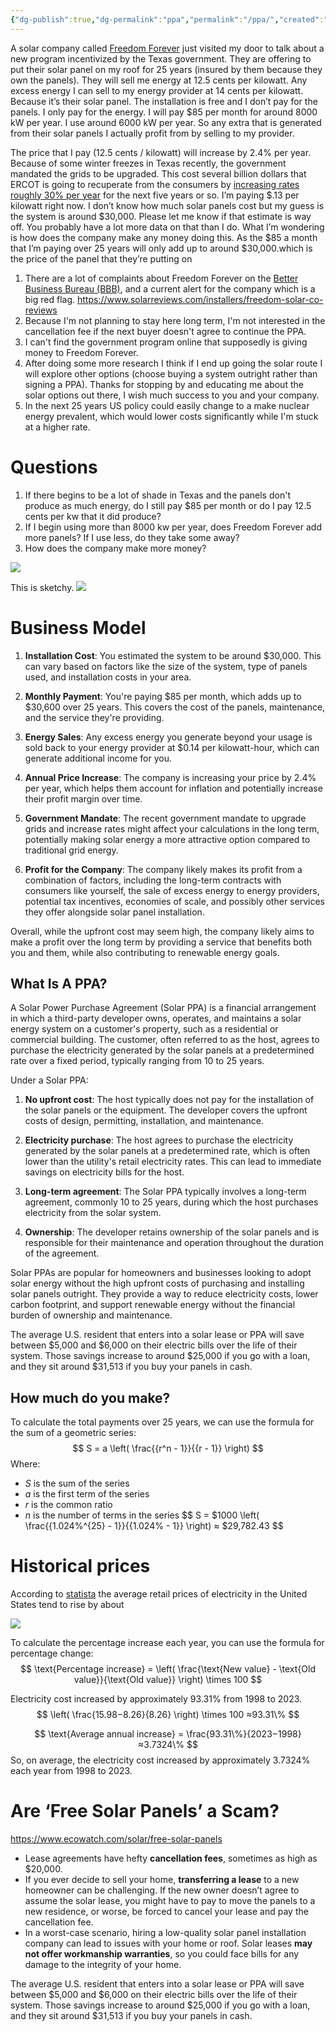 ```yaml
---
{"dg-publish":true,"dg-permalink":"ppa","permalink":"/ppa/","created":"Apr 16, 2024, 11:36 AM"}
---
```



A solar company called [Freedom Forever](https://freedomforever.com/) just visited my door to talk about a new program incentivized by the Texas government. They are offering to put their solar panel on my roof for 25 years (insured by them because they own the panels). They will sell me energy at 12.5 cents per kilowatt. Any excess energy I can sell to my energy provider at 14 cents per kilowatt. Because it’s their solar panel. The installation is free and I don’t pay for the panels. I only pay for the energy. I will pay $85 per month for around 8000 kW per year. I use around 6000 kW per year. So any extra that is generated from their solar panels I actually profit from by selling to my provider.

The price that I pay (12.5 cents / kilowatt) will increase by 2.4% per year. Because of some winter freezes in Texas recently, the government mandated the grids to be upgraded. This cost several billion dollars that ERCOT is going to recuperate from the consumers by [increasing rates roughly 30% per year](https://www.dallasnews.com/business/2024/02/27/oncor-boosts-infrastructure-spending-to-24-billion-as-texas-population-demand-grows/) for the next five years or so. I’m paying $.13 per kilowatt right now. I don’t know how much solar panels cost but my guess is the system is around $30,000. Please let me know if that estimate is way off. You probably have a lot more data on that than I do. What I’m wondering is how does the company make any money doing this. As the $85 a month that I’m paying over 25 years will only add up to around $30,000.which is the price of the panel that they’re putting on

1. There are a lot of complaints about Freedom Forever on the [Better Business Bureau (BBB)](https://www.bbb.org/us/ca/temecula/profile/solar-energy-contractors/freedom-forever-llc-1066-850031401), and a current alert for the company which is a big red flag. https://www.solarreviews.com/installers/freedom-solar-co-reviews
2. Because I'm not planning to stay here long term, I'm not interested in the cancellation fee if the next buyer doesn't agree to continue the PPA.
3. I can't find the government program online that supposedly is giving money to Freedom Forever.
4. After doing some more research I think if I end up going the solar route I will explore other options (choose buying a system outright rather than signing a PPA). Thanks for stopping by and educating me about the solar options out there, I wish much success to you and your company.
5. In the next 25 years US policy could easily change to a make nuclear energy prevalent, which would lower costs significantly while I'm stuck at a higher rate. 

# Questions
1. If there begins to be a lot of shade in Texas and the panels don't produce as much energy, do I still pay $85 per month or do I pay 12.5 cents per kw that it did produce?
2. If I begin using more than 8000 kw per year, does Freedom Forever add more panels? If I use less, do they take some away?
3. How does the company make more money?

![](https://i.imgur.com/f9LQ2zm.png)
 
 This is sketchy.
![](https://i.imgur.com/nfbckXS.png)

# Business Model

1. **Installation Cost**: You estimated the system to be around $30,000. This can vary based on factors like the size of the system, type of panels used, and installation costs in your area.
    
2. **Monthly Payment**: You're paying $85 per month, which adds up to $30,600 over 25 years. This covers the cost of the panels, maintenance, and the service they're providing.
    
3. **Energy Sales**: Any excess energy you generate beyond your usage is sold back to your energy provider at $0.14 per kilowatt-hour, which can generate additional income for you.
    
4. **Annual Price Increase**: The company is increasing your price by 2.4% per year, which helps them account for inflation and potentially increase their profit margin over time.
    
5. **Government Mandate**: The recent government mandate to upgrade grids and increase rates might affect your calculations in the long term, potentially making solar energy a more attractive option compared to traditional grid energy.
    
6. **Profit for the Company**: The company likely makes its profit from a combination of factors, including the long-term contracts with consumers like yourself, the sale of excess energy to energy providers, potential tax incentives, economies of scale, and possibly other services they offer alongside solar panel installation.
    

Overall, while the upfront cost may seem high, the company likely aims to make a profit over the long term by providing a service that benefits both you and them, while also contributing to renewable energy goals.

## What Is A PPA?

A Solar Power Purchase Agreement (Solar PPA) is a financial arrangement in which a third-party developer owns, operates, and maintains a solar energy system on a customer's property, such as a residential or commercial building. The customer, often referred to as the host, agrees to purchase the electricity generated by the solar panels at a predetermined rate over a fixed period, typically ranging from 10 to 25 years.

Under a Solar PPA:

1. **No upfront cost**: The host typically does not pay for the installation of the solar panels or the equipment. The developer covers the upfront costs of design, permitting, installation, and maintenance.
    
2. **Electricity purchase**: The host agrees to purchase the electricity generated by the solar panels at a predetermined rate, which is often lower than the utility's retail electricity rates. This can lead to immediate savings on electricity bills for the host.
    
3. **Long-term agreement**: The Solar PPA typically involves a long-term agreement, commonly 10 to 25 years, during which the host purchases electricity from the solar system.
    
4. **Ownership**: The developer retains ownership of the solar panels and is responsible for their maintenance and operation throughout the duration of the agreement.
    

Solar PPAs are popular for homeowners and businesses looking to adopt solar energy without the high upfront costs of purchasing and installing solar panels outright. They provide a way to reduce electricity costs, lower carbon footprint, and support renewable energy without the financial burden of ownership and maintenance.

The average U.S. resident that enters into a solar lease or PPA will save between $5,000 and $6,000 on their electric bills over the life of their system. Those savings increase to around $25,000 if you go with a loan, and they sit around $31,513 if you buy your panels in cash.

## How much do you make?

To calculate the total payments over 25 years, we can use the formula for the sum of a geometric series:
$$
S = a \left( \frac{{r^n - 1}}{{r - 1}} \right)
$$
Where:

- *S* is the sum of the series
- *a* is the first term of the series
- *r* is the common ratio
- *n* is the number of terms in the series
$$
S = $1000 \left( \frac{{1.024\%^{25} - 1}}{{1.024\% - 1}} \right) ≈ $29,782.43
$$
# Historical prices

According to [statista](https://www.statista.com/statistics/200197/average-retail-price-of-electricity-in-the-us-by-sector-since-1998/) the average retail prices of electricity in the United States tend to rise by about 

![](https://i.imgur.com/rTsn1d3.png)

To calculate the percentage increase each year, you can use the formula for percentage change:
$$
\text{Percentage increase} = \left( \frac{\text{New value} - \text{Old value}}{\text{Old value}} \right) \times 100
$$

Electricity cost increased by approximately 93.31% from 1998 to 2023.
$$
\left( \frac{15.98−8.26}{8.26} \right) \times 100 ≈93.31\%
$$

$$
\text{Average annual increase} = \frac{93.31\%}{2023−1998} ≈3.7324\%
$$
So, on average, the electricity cost increased by approximately 3.7324% each year from 1998 to 2023.

# Are ‘Free Solar Panels’ a Scam?

https://www.ecowatch.com/solar/free-solar-panels

- Lease agreements have hefty **cancellation fees**, sometimes as high as $20,000.
- If you ever decide to sell your home, **transferring a lease** to a new homeowner can be challenging. If the new owner doesn’t agree to assume the solar lease, you might have to pay to move the panels to a new residence, or worse, be forced to cancel your lease and pay the cancellation fee.
- In a worst-case scenario, hiring a low-quality solar panel installation company can lead to issues with your home or roof. Solar leases **may not offer workmanship warranties**, so you could face bills for any damage to the integrity of your home.

The average U.S. resident that enters into a solar lease or PPA will save between $5,000 and $6,000 on their electric bills over the life of their system. Those savings increase to around $25,000 if you go with a loan, and they sit around $31,513 if you buy your panels in cash.